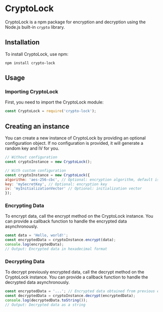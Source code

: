 # CryptoLock

CryptoLock is a npm package for encryption and decryption using the Node.js built-in `crypto` library.

## Installation
To install CryptoLock, use npm:

```shell
npm install crypto-lock
```

## Usage

### Importing CryptoLock

First, you need to import the CryptoLock module:

```javascript
const CryptoLock = require('crypto-lock');
```

## Creating an instance

You can create a new instance of CryptoLock by providing an optional configuration object. If no configuration is provided, it will generate a random key and IV for you.

```javascript
// Without configuration
const cryptoInstance = new CryptoLock();

// With custom configuration
const cryptoInstance = new CryptoLock({
algorithm: 'aes-256-cbc', // Optional: encryption algorithm, default is aes-256-ctr
key: 'mySecretKey', // Optional: encryption key
iv: 'myInitializationVector' // Optional: initialization vector
});
```

### Encrypting Data
To encrypt data, call the encrypt method on the CryptoLock instance. You can provide a callback function to handle the encrypted data asynchronously.

```javascript
const data = 'Hello, world!';
const encryptedData = cryptoInstance.encrypt(data);
console.log(encryptedData);
// Output: Encrypted data in hexadecimal format
```
### Decrypting Data
To decrypt previously encrypted data, call the decrypt method on the CryptoLock instance. You can provide a callback function to handle the decrypted data asynchronously.

```javascript
const encryptedData = '...'; // Encrypted data obtained from previous encryption
const decryptedData = cryptoInstance.decrypt(encryptedData);
console.log(decryptedData.toString());
// Output: Decrypted data as a string
```

